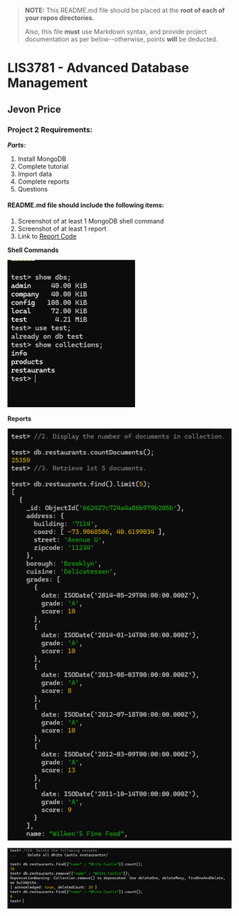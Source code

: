 > **NOTE:** This README.md file should be placed at the **root of each of your repos directories.**
>
>Also, this file **must** use Markdown syntax, and provide project documentation as per below--otherwise, points **will** be deducted.
>

# LIS3781 - Advanced Database Management

## Jevon Price

### Project 2 Requirements:

***Parts:***

1. Install MongoDB
2. Complete tutorial
3. Import data
4. Complete reports
5. Questions

#### README.md file should include the following items:

1. Screenshot of at least 1 MongoDB shell command
2. Screenshot of at least 1 report
3. Link to [Report Code](lis3781_p2_solutions.js)

**Shell Commands**

![Shell Commands](img/shell_commands.png)

**Reports**

![Report 1](img/report.png)

![Report 2](img/report2.png)